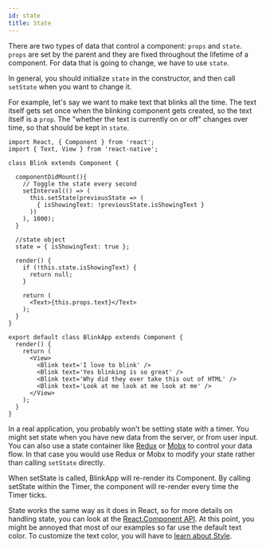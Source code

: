 ```yaml
---
id: state
title: State
---
```


There are two types of data that control a component: `props` and `state`. `props` are set by the parent and they are fixed throughout the lifetime of a component. For data that is going to change, we have to use `state`.

In general, you should initialize `state` in the constructor, and then call `setState` when you want to change it.

For example, let's say we want to make text that blinks all the time. The text itself gets set once when the blinking component gets created, so the text itself is a `prop`. The "whether the text is currently on or off" changes over time, so that should be kept in `state`.

```SnackPlayer name=State
import React, { Component } from 'react';
import { Text, View } from 'react-native';

class Blink extends Component {

  componentDidMount(){
    // Toggle the state every second
    setInterval(() => (
      this.setState(previousState => (
        { isShowingText: !previousState.isShowingText }
      ))
    ), 1000);
  }

  //state object
  state = { isShowingText: true };

  render() {
    if (!this.state.isShowingText) {
      return null;
    }

    return (
      <Text>{this.props.text}</Text>
    );
  }
}

export default class BlinkApp extends Component {
  render() {
    return (
      <View>
        <Blink text='I love to blink' />
        <Blink text='Yes blinking is so great' />
        <Blink text='Why did they ever take this out of HTML' />
        <Blink text='Look at me look at me look at me' />
      </View>
    );
  }
}
```

In a real application, you probably won't be setting state with a timer. You might set state when you have new data from the server, or from user input. You can also use a state container like [Redux](https://redux.js.org/) or [Mobx](https://mobx.js.org/) to control your data flow. In that case you would use Redux or Mobx to modify your state rather than calling `setState` directly.

When setState is called, BlinkApp will re-render its Component. By calling setState within the Timer, the component will re-render every time the Timer ticks.

State works the same way as it does in React, so for more details on handling state, you can look at the [React.Component API](https://reactjs.org/docs/react-component.html#setstate). At this point, you might be annoyed that most of our examples so far use the default text color. To customize the text color, you will have to [learn about Style](style.md).
